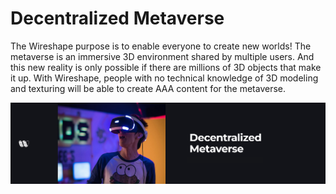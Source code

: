 # Decentralized Metaverse

The Wireshape purpose is to enable everyone to create new worlds! The metaverse is an immersive 3D environment shared by multiple users. And this new reality is only possible if there are millions of 3D objects that make it up. With Wireshape, people with no technical knowledge of 3D modeling and texturing will be able to create AAA content for the metaverse.

![](../.gitbook/assets/decentralized-metaverse.jpg)
